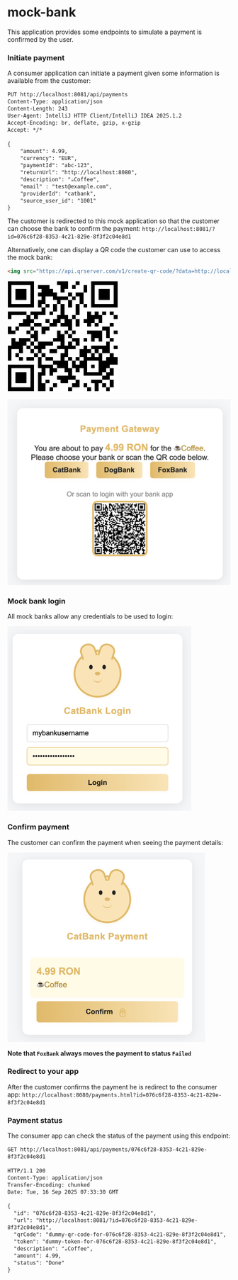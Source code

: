 # mock-bank
This application provides some endpoints to simulate a payment is confirmed by the user.

### Initiate payment

A consumer application can initiate a payment given some information 
is available from the customer:

```http request
PUT http://localhost:8081/api/payments
Content-Type: application/json
Content-Length: 243
User-Agent: IntelliJ HTTP Client/IntelliJ IDEA 2025.1.2
Accept-Encoding: br, deflate, gzip, x-gzip
Accept: */*

{
    "amount": 4.99,
    "currency": "EUR",
    "paymentId": "abc-123",
    "returnUrl": "http://localhost:8080",
    "description": "☕️Coffee",
    "email" : "test@example.com",
    "providerId": "catbank",
    "source_user_id": "1001"
}
```
The customer is redirected to this mock application so that the customer can choose the bank to confirm the payment:
`http://localhost:8081/?id=076c6f28-8353-4c21-829e-8f3f2c04e8d1`

Alternatively, one can display a QR code the customer can use to access the mock bank:
```html
<img src="https://api.qrserver.com/v1/create-qr-code/?data=http://localhost:8080/participant.html?expenseId=5&amp;shareCode=e72791db-ffb2-49b8-9a89-82174b2d1540" alt="QR Code" style="margin:12px auto;max-width:220px;display:block;background:#fff;padding:8px;border-radius:8px;box-shadow:0 2px 8px #0001;">
```
![qr_code_consumer_app_to_mock_bank.png](docs/qr_code_consumer_app_to_mock_bank.png)

![redirect_user.png](docs/redirect_user.png)

### Mock bank login
All mock banks allow any credentials to be used to login:

![bank_login.png](docs/bank_login.png)

### Confirm payment
The customer can confirm the payment when seeing the payment details:

![confirm.png](docs/confirm.png)

__Note that `FoxBank` always moves the payment to status `Failed`__

### Redirect to your app
After the customer confirms the payment he is redirect to the consumer app:
`http://localhost:8080/payments.html?id=076c6f28-8353-4c21-829e-8f3f2c04e8d1`

### Payment status
The consumer app can check the status of the payment using this endpoint:

```http request
GET http://localhost:8081/api/payments/076c6f28-8353-4c21-829e-8f3f2c04e8d1

HTTP/1.1 200 
Content-Type: application/json
Transfer-Encoding: chunked
Date: Tue, 16 Sep 2025 07:33:30 GMT

{
  "id": "076c6f28-8353-4c21-829e-8f3f2c04e8d1",
  "url": "http://localhost:8081/?id=076c6f28-8353-4c21-829e-8f3f2c04e8d1",
  "qrCode": "dummy-qr-code-for-076c6f28-8353-4c21-829e-8f3f2c04e8d1",
  "token": "dummy-token-for-076c6f28-8353-4c21-829e-8f3f2c04e8d1",
  "description": "☕️Coffee",
  "amount": 4.99,
  "status": "Done"
}
```